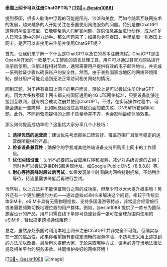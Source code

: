 **泰国上网卡可以注册ChatGPT吗？[[TG💪+ @esim1088](https://t.me/s/esim1088)]**

提到泰国，很多人脑海中浮现的可能是阳光、沙滩和美食，而如今随着互联网技术的发展，越来越多的人开始关注在泰国使用网络服务的问题。特别是像ChatGPT这样的AI语言模型，它能够帮助人们解答问题、提供信息甚至进行创作，成为许多人日常生活中的得力助手。那么问题来了：如果你身在泰国，手里拿着一张泰国上网卡，是否可以直接用来注册并使用ChatGPT呢？

首先，让我们来了解一下什么是ChatGPT以及它的基本注册流程。ChatGPT是由OpenAI开发的一款基于人工智能的语言处理工具，用户可以通过其官方网站进行注册后使用。注册过程相对简单，通常需要用户提供有效的电子邮件地址，并完成一系列验证步骤以确保账户的安全性。然而，由于某些国家或地区的网络环境限制，部分用户可能会遇到无法正常访问相关网站的情况。

回到正题，对于持有泰国上网卡的用户而言，理论上是可以尝试注册ChatGPT的。因为大多数泰国上网卡都支持国际通用的4G LTE网络标准，只要设备能够连接到互联网，就有机会成功注册并使用ChatGPT。不过，在实际操作过程中，可能会遇到一些障碍，比如网络延迟过高导致页面加载失败、DNS解析错误等问题。此外，不同运营商提供的上网卡质量参差不齐，也会影响最终体验效果。

那么如何提高成功率呢？这里给大家分享几个小技巧：
1. **选择优质的运营商**：建议优先考虑那些口碑较好、覆盖范围广且信号稳定的运营商所提供的产品。
2. **检查设备兼容性**：确保你的手机或其他终端设备支持所购买上网卡的工作频段。
3. **优化网络设置**：关闭不必要的后台应用程序和服务，减少对系统资源的占用；同时也可以尝试更换DNS服务器地址，如Google Public DNS（8.8.8.8）等。
4. **耐心等待高峰时段过后再试**：如果发现某个时间段内网络特别拥堵，不妨稍作等待，待流量需求降低后再进行尝试。

当然啦，以上方法并不能保证百分之百的成功率，但至少可以大大提升概率哦！另外还有一个更加便捷的方式——通过虚拟eSIM卡来解决这个问题。相较于传统实体SIM卡，eSIM卡具有无需物理插拔、支持多国漫游等特点，非常适合经常旅行或者需要频繁切换地理位置的用户群体。例如，@esim1088 提供了一款专为国际旅客设计的产品，用户只需在线下单即可快速获得一张可在全球范围内使用的eSIM卡，轻松搞定跨境通信难题！

总之，虽然身处泰国时利用本地上网卡注册ChatGPT并非完全不可能，但确实存在一定的挑战性。如果你希望拥有更稳定流畅的服务体验，不妨考虑采用上述提到的方法加以改善。最后再次提醒大家，无论采取哪种方式，请务必遵守当地法律法规及相关平台的服务条款，共同维护良好的网络环境！

[[TG💪+ @esim1088](https://t.me/s/esim1088) ![Image](https://i.postimg.cc/4NQfJmqS/Snipaste-2025-05-13-00-14-12.png)]